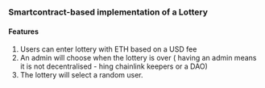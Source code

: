 ### Smartcontract-based implementation of a Lottery

#### Features
1. Users can enter lottery with ETH based on a USD fee
2. An admin will choose when the lottery is over ( having an admin means it is not  decentralised - hing chainlink keepers or a DAO)
3. The lottery will select a random user.